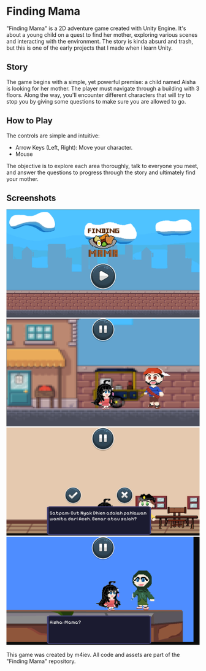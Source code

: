 # Finding Mama

"Finding Mama" is a 2D adventure game created with Unity Engine. It's about a young child on a quest to find her mother, exploring various scenes and interacting with the environment. The story is kinda absurd and trash, but this is one of the early projects that I made when i learn Unity.

## Story

The game begins with a simple, yet powerful premise: a child named Aisha is looking for her mother. The player must navigate through a building with 3 floors. Along the way, you'll encounter different characters that will try to stop you by giving some questions to make sure you are allowed to go.

## How to Play

The controls are simple and intuitive:

- Arrow Keys (Left, Right): Move your character.
- Mouse

The objective is to explore each area thoroughly, talk to everyone you meet, and answer the questions to progress through the story and ultimately find your mother.

## Screenshots
![Screenshot 1](/screenshots/1.png)
![Screenshot 2](/screenshots/2.png)
![Screenshot 3](/screenshots/3.png)
![Screenshot 4](/screenshots/4.png)

This game was created by m4iev. All code and assets are part of the "Finding Mama" repository.
